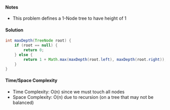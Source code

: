 #### Notes

- This problem defines a 1-Node tree to have height of 1

#### Solution

```java
int maxDepth(TreeNode root) {
    if (root == null) {
        return 0;
    } else {
        return 1 + Math.max(maxDepth(root.left), maxDepth(root.right));
    }
}
```

#### Time/Space Complexity

- Time Complexity: O(n) since we must touch all nodes
- Space Complexity: O(n) due to recursion (on a tree that may not be balanced)
